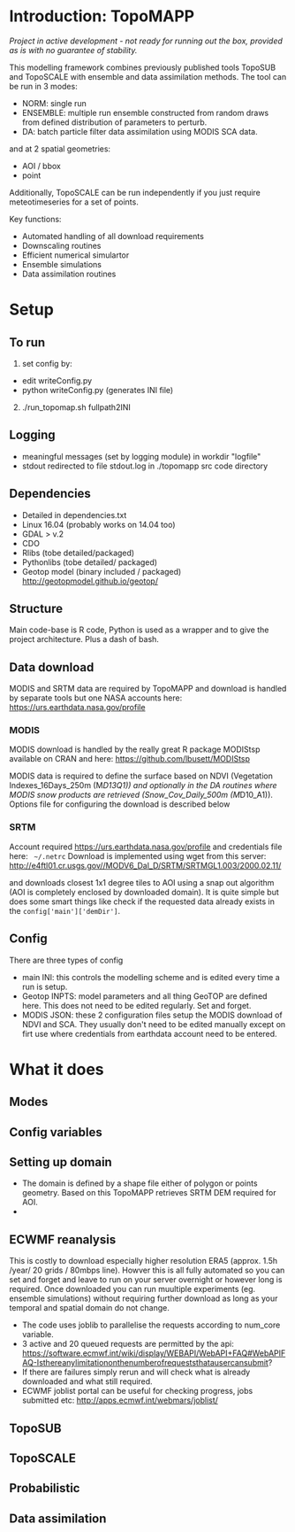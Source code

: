 
# Introduction: TopoMAPP

*Project in active development - not ready for running out the box, provided as is with no guarantee of stability.*

This modelling framework combines previously published tools TopoSUB and TopoSCALE with ensemble and data assimilation methods. The tool can be run in 3 modes:
- NORM: single run
- ENSEMBLE: multiple run ensemble constructed from random draws from defined distribution of parameters to perturb.
- DA: batch particle filter data assimilation using MODIS SCA data.

and at 2 spatial geometries:
- AOI / bbox
- point

Additionally, TopoSCALE can be run independently if you just require meteotimeseries for a set of points.

Key functions:
- Automated handling of all download requirements
- Downscaling routines
- Efficient numerical simulartor
- Ensemble simulations
- Data assimilation routines

# Setup
## To run
1. set config by:
- edit writeConfig.py
- python writeConfig.py (generates INI file)
2. ./run_topomap.sh fullpath2INI
## Logging
- meaningful messages (set by logging module) in workdir "logfile"
- stdout redirected to file stdout.log in ./topomapp src code directory

## Dependencies
- Detailed in dependencies.txt
- Linux 16.04 (probably works on 14.04 too)
- GDAL > v.2 
- CDO
- Rlibs (tobe detailed/packaged)
- Pythonlibs (tobe detailed/ packaged)
- Geotop model (binary included / packaged) http://geotopmodel.github.io/geotop/

## Structure
Main code-base is R code,  Python is used as a wrapper and to give the project architecture. Plus a dash of bash.

## Data download
MODIS and SRTM data are required by TopoMAPP and download is handled by separate tools but one NASA accounts here:
https://urs.earthdata.nasa.gov/profile

### MODIS
MODIS download is handled by the really great R package MODIStsp available on CRAN and here: https://github.com/lbusett/MODIStsp

MODIS data is required to define the surface based on NDVI (Vegetation Indexes_16Days_250m (M*D13Q1)) and optionally in the DA routines where MODIS snow products are retrieved (Snow_Cov_Daily_500m (M*D10_A1)). Options file for configuring the download is described below

### SRTM
Account required https://urs.earthdata.nasa.gov/profile and credentials file here:
``` ~/.netrc```
Download is implemented using wget from this server:
http://e4ftl01.cr.usgs.gov//MODV6_Dal_D/SRTM/SRTMGL1.003/2000.02.11/

and downloads closest 1x1 degree tiles to AOI using a snap out algorithm (AOI is completely enclosed by downloaded domain). It is quite simple but does some smart things like check if the requested data already exists in the ```config['main']['demDir']```.

## Config  
There are three types of config
- main INI: this controls the modelling scheme and is edited every time a run is setup.
- Geotop INPTS: model parameters and all thing GeoTOP are defined here. This does not need to be edited regularly. Set and forget.
- MODIS JSON: these 2 configuration files setup the MODIS download of NDVI and SCA. They usually don't need to be edited manually except on firt use where credentials from earthdata account need to be entered.


# What it does

## Modes

## Config variables

## Setting up domain
- The domain is defined by a shape file either of polygon or points geometry. Based on this TopoMAPP retrieves SRTM DEM required for AOI.
- 

## ECWMF reanalysis
This is costly to download especially higher resolution ERA5 (approx. 1.5h /year/ 20 grids / 80mbps line). Howver this is all fully automated so you can set and forget and leave to run on your server overnight or however long is required. Once downloaded you can run muultiple experiments (eg. ensemble simulations) without requiring further download as long as your temporal and spatial domain do not change.

- The code uses joblib to parallelise the requests according to num_core variable. 
- 3 active and 20 queued requests are permitted by the api: https://software.ecmwf.int/wiki/display/WEBAPI/WebAPI+FAQ#WebAPIFAQ-Isthereanylimitationonthenumberofrequeststhatausercansubmit?
- If there are failures simply rerun and will check what is already downloaded and what still required. 
- ECWMF joblist portal can be useful for checking progress, jobs submitted etc: http://apps.ecmwf.int/webmars/joblist/

## TopoSUB

## TopoSCALE

## Probabilistic

## Data assimilation

##
